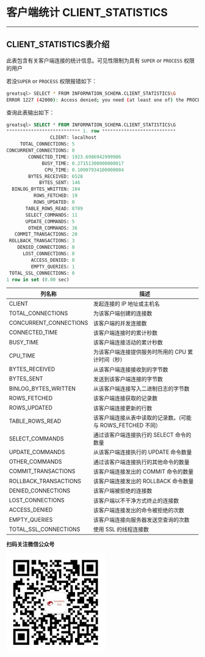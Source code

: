 # 客户端统计 CLIENT_STATISTICS
---
## CLIENT_STATISTICS表介绍

此表包含有关客户端连接的统计信息。可见性限制为具有 `SUPER` or `PROCESS` 权限的用户

若没`SUPER` or `PROCESS` 权限报错如下：

```bash
greatsql> SELECT * FROM INFORMATION_SCHEMA.CLIENT_STATISTICS\G
ERROR 1227 (42000): Access denied; you need (at least one of) the PROCESS, SUPER privilege(s) for this operation
```

查询此表输出如下：

```sql
greatsql> SELECT * FROM INFORMATION_SCHEMA.CLIENT_STATISTICS\G
*************************** 1. row ***************************
                CLIENT: localhost
     TOTAL_CONNECTIONS: 5
CONCURRENT_CONNECTIONS: 0
        CONNECTED_TIME: 1923.6986942999986
             BUSY_TIME: 0.27151300000000017
              CPU_TIME: 0.10907934100000004
        BYTES_RECEIVED: 6528
            BYTES_SENT: 146
  BINLOG_BYTES_WRITTEN: 104
          ROWS_FETCHED: 19
          ROWS_UPDATED: 0
       TABLE_ROWS_READ: 8789
       SELECT_COMMANDS: 11
       UPDATE_COMMANDS: 5
        OTHER_COMMANDS: 36
   COMMIT_TRANSACTIONS: 20
 ROLLBACK_TRANSACTIONS: 3
    DENIED_CONNECTIONS: 0
      LOST_CONNECTIONS: 0
         ACCESS_DENIED: 0
         EMPTY_QUERIES: 1
 TOTAL_SSL_CONNECTIONS: 0
1 row in set (0.00 sec)
```

| 列名称                 | 描述                                                        |
| ---------------------- | ----------------------------------------------------------- |
| CLIENT                 | 发起连接的 IP 地址或主机名                                  |
| TOTAL_CONNECTIONS      | 为该客户端创建的连接数                                      |
| CONCURRENT_CONNECTIONS | 该客户端的并发连接数                                        |
| CONNECTED_TIME         | 该客户端连接时的累计秒数                                    |
| BUSY_TIME              | 该客户端连接活动的累计秒数                                  |
| CPU_TIME               | 为该客户端连接提供服务时所用的 CPU 累计时间（秒）           |
| BYTES_RECEIVED         | 从该客户端连接接收到的字节数                                |
| BYTES_SENT             | 发送到该客户端连接的字节数                                  |
| BINLOG_BYTES_WRITTEN   | 从该客户端连接写入二进制日志的字节数                        |
| ROWS_FETCHED           | 该客户端连接获取的记录数                                    |
| ROWS_UPDATED           | 该客户端连接更新的行数                                      |
| TABLE_ROWS_READ        | 该客户端连接从表中读取的记录数。(可能与 ROWS_FETCHED 不同） |
| SELECT_COMMANDS        | 通过该客户端连接执行的 SELECT 命令的数量                    |
| UPDATE_COMMANDS        | 从该客户端连接执行的 UPDATE 命令数量                        |
| OTHER_COMMANDS         | 通过该客户端连接执行的其他命令的数量                        |
| COMMIT_TRANSACTIONS    | 该客户端连接发出的 COMMIT 命令的数量                        |
| ROLLBACK_TRANSACTIONS  | 该客户端连接发出的 ROLLBACK 命令数量                        |
| DENIED_CONNECTIONS     | 该客户端被拒绝的连接数                                      |
| LOST_CONNECTIONS       | 该客户端以不干净方式终止的连接数                            |
| ACCESS_DENIED          | 该客户端连接发出的命令被拒绝的次数                          |
| EMPTY_QUERIES          | 该客户端连接向服务器发送空查询的次数                        |
| TOTAL_SSL_CONNECTIONS  | 使用 SSL 的线程连接数                                       |



**扫码关注微信公众号**

![greatsql-wx](../greatsql-wx.jpg)

